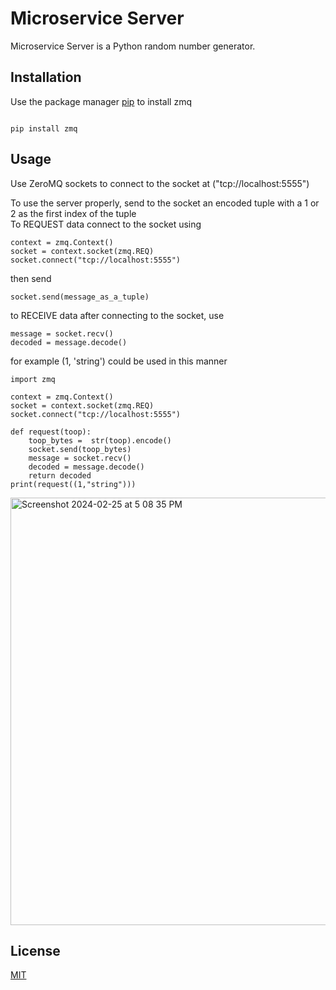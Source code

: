 # Microservice Server

Microservice Server is a Python random number generator.

## Installation

Use the package manager [pip](https://pip.pypa.io/en/stable/) to install zmq

```

pip install zmq

```

## Usage

Use ZeroMQ sockets to connect to the socket at ("tcp://localhost:5555")

To use the server properly, send to the socket an encoded tuple with a 1 or 2 as the first index of the tuple <br />
To REQUEST data connect to the socket using
```
context = zmq.Context()
socket = context.socket(zmq.REQ)
socket.connect("tcp://localhost:5555")
```
then send
```
socket.send(message_as_a_tuple)
```
to RECEIVE data after connecting to the socket, use
```
message = socket.recv()
decoded = message.decode()
```

for example (1, 'string') could be used in this manner

```
import zmq

context = zmq.Context()
socket = context.socket(zmq.REQ)
socket.connect("tcp://localhost:5555")

def request(toop):
    toop_bytes =  str(toop).encode()
    socket.send(toop_bytes)
    message = socket.recv()
    decoded = message.decode()
    return decoded
print(request((1,"string")))
```
<img width="684" alt="Screenshot 2024-02-25 at 5 08 35 PM" src="https://github.com/jpulattie/LoanAppCalculatorProject/assets/97932025/4da474a6-8984-4f27-af48-e3dbf1391288">


## License

[MIT](https://choosealicense.com/licenses/mit/)
